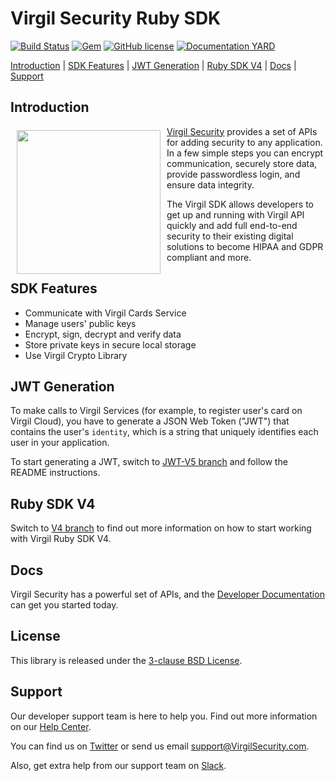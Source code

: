 # Virgil Security Ruby SDK
[![Build Status](https://travis-ci.org/VirgilSecurity/virgil-sdk-ruby.svg?branch=master)](https://travis-ci.org/VirgilSecurity/virgil-sdk-ruby)
[![Gem](https://img.shields.io/gem/v/virgil-sdk.svg)](https://rubygems.org/gems/virgil-sdk)
[![GitHub license](https://img.shields.io/badge/license-BSD%203--Clause-blue.svg)](https://github.com/VirgilSecurity/virgil/blob/master/LICENSE)
[![Documentation YARD](https://img.shields.io/badge/docs-yard-blue.svg)](https://virgilsecurity.github.io/virgil-sdk-ruby)

[Introduction](#introduction) | [SDK Features](#sdk-features) | [JWT Generation](#jwt-generation) | [Ruby SDK V4](#ruby-sdk-v4) | [Docs](#docs) | [Support](#support)

## Introduction

<a href="https://developer.virgilsecurity.com/docs"><img width="230px" src="https://cdn.virgilsecurity.com/assets/images/github/logos/virgil-logo-red.png" align="left" hspace="10" vspace="6"></a> [Virgil Security](https://virgilsecurity.com) provides a set of APIs for adding security to any application. In a few simple steps you can encrypt communication, securely store data, provide passwordless login, and ensure data integrity.

The Virgil SDK allows developers to get up and running with Virgil API quickly and add full end-to-end security to their existing digital solutions to become HIPAA and GDPR compliant and more.

## SDK Features
- Communicate with Virgil Cards Service
- Manage users' public keys
- Encrypt, sign, decrypt and verify data
- Store private keys in secure local storage
- Use Virgil Crypto Library

## JWT Generation
To make calls to Virgil Services (for example, to register user's card on Virgil Cloud), you have to generate a JSON Web Token ("JWT") that contains the user's `identity`, which is a string that uniquely identifies each user in your application.

To start generating a JWT, switch to [JWT-V5 branch](https://github.com/VirgilSecurity/virgil-sdk-ruby/tree/jwt-v5) and follow the README instructions.

## Ruby SDK V4
Switch to [V4 branch](https://github.com/VirgilSecurity/virgil-sdk-ruby/tree/v4) to find out more information on how to start working with Virgil Ruby SDK V4.

## Docs

Virgil Security has a powerful set of APIs, and the [Developer Documentation](https://developer.virgilsecurity.com/) can get you started today.

## License

This library is released under the [3-clause BSD License](LICENSE).

## Support

Our developer support team is here to help you. Find out more information on our [Help Center](https://help.virgilsecurity.com/).

You can find us on [Twitter](https://twitter.com/VirgilSecurity) or send us email support@VirgilSecurity.com.

Also, get extra help from our support team on [Slack](https://virgilsecurity.com/join-community).


[_virgil_crypto]: https://github.com/VirgilSecurity/virgil-crypto

